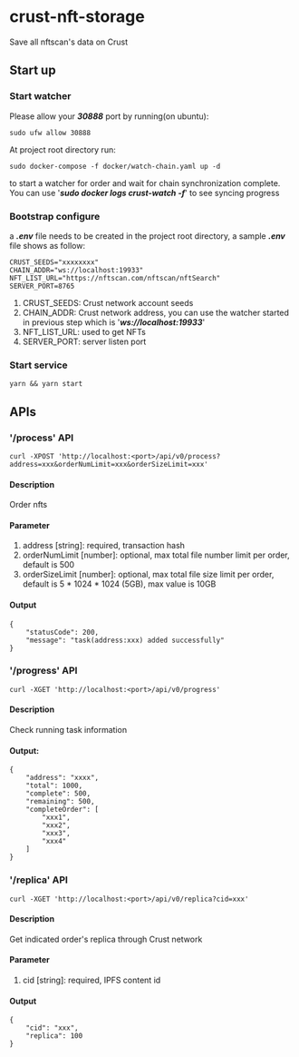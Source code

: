 # crust-nft-storage
Save all nftscan's data on Crust

## Start up

### Start watcher 

Please allow your ***30888*** port by running(on ubuntu):
```
sudo ufw allow 30888
```

At project root directory run:
```
sudo docker-compose -f docker/watch-chain.yaml up -d
```
to start a watcher for order and wait for chain synchronization complete. You can use '***sudo docker logs crust-watch -f***' to see syncing progress

### Bootstrap configure 
a ***.env*** file needs to be created in the project root directory, a sample ***.env*** file shows as follow:
```
CRUST_SEEDS="xxxxxxxx"
CHAIN_ADDR="ws://localhost:19933"
NFT_LIST_URL="https://nftscan.com/nftscan/nftSearch"
SERVER_PORT=8765
```

1. CRUST_SEEDS: Crust network account seeds
1. CHAIN_ADDR: Crust network address, you can use the watcher started in previous step which is '***ws://localhost:19933***'
1. NFT_LIST_URL: used to get NFTs
1. SERVER_PORT: server listen port

### Start service
```
yarn && yarn start
```

## APIs

### '/process' API

```
curl -XPOST 'http://localhost:<port>/api/v0/process?address=xxx&orderNumLimit=xxx&orderSizeLimit=xxx'
```

#### Description
Order nfts

#### Parameter
1. address [string]: required, transaction hash
1. orderNumLimit [number]: optional, max total file number limit per order, default is 500
1. orderSizeLimit [number]: optional, max total file size limit per order, default is 5 * 1024 * 1024 (5GB), max value is 10GB

#### Output
```
{
    "statusCode": 200,
    "message": "task(address:xxx) added successfully"
}
```

### '/progress' API

```
curl -XGET 'http://localhost:<port>/api/v0/progress'
```

#### Description
Check running task information

#### Output:
```
{
    "address": "xxxx",
    "total": 1000,
    "complete": 500,
    "remaining": 500,
    "completeOrder": [
        "xxx1",
        "xxx2",
        "xxx3",
        "xxx4"
    ]
}
```

### '/replica' API

```
curl -XGET 'http://localhost:<port>/api/v0/replica?cid=xxx'
```

#### Description
Get indicated order's replica through Crust network

#### Parameter
1. cid [string]: required, IPFS content id

#### Output
```
{
    "cid": "xxx",
    "replica": 100
}
```
